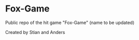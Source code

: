 # Fox-Game

Public repo of the hit game "Fox-Game" (name to be updated)

Created by Stian and Anders 

